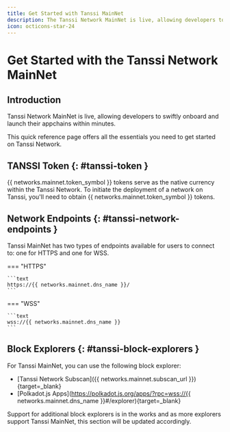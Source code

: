 ```yaml
---
title: Get Started with Tanssi MainNet
description: The Tanssi Network MainNet is live, allowing developers to leverage the decentralized protocol to launch appchains with Ethereum-grade security in minutes.
icon: octicons-star-24
---
```


# Get Started with the Tanssi Network MainNet

## Introduction

Tanssi Network MainNet is live, allowing developers to swiftly onboard and launch their appchains within minutes.

This quick reference page offers all the essentials you need to get started on Tanssi Network.

## TANSSI Token {: #tanssi-token }

{{ networks.mainnet.token_symbol }} tokens serve as the native currency within the Tanssi Network. To initiate the deployment of a network on Tanssi, you'll need to obtain {{ networks.mainnet.token_symbol }} tokens.

## Network Endpoints {: #tanssi-network-endpoints }

Tanssi MainNet has two types of endpoints available for users to connect to: one for HTTPS and one for WSS.

=== "HTTPS"

    ```text
    https://{{ networks.mainnet.dns_name }}/
    ```

=== "WSS"

    ```text
    wss://{{ networks.mainnet.dns_name }}
    ```

## Block Explorers {: #tanssi-block-explorers }

For Tanssi MainNet, you can use the following block explorer:

- [Tanssi Network Subscan]({{ networks.mainnet.subscan_url }}){target=\_blank}
- [Polkadot.js Apps](https://polkadot.js.org/apps/?rpc=wss://{{ networks.mainnet.dns_name }}#/explorer){target=\_blank}

Support for additional block explorers is in the works and as more explorers support Tanssi MainNet, this section will be updated accordingly.
